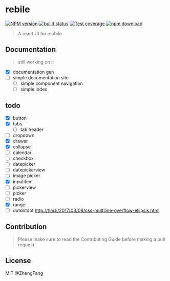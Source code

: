 # rebile

[![NPM version][npm-image]][npm-url]
[![build status][travis-image]][travis-url]
[![Test coverage][coveralls-image]][coveralls-url]
[![npm download][download-image]][download-url]

[npm-image]: https://img.shields.io/npm/v/rebile.svg?style=flat-square
[npm-url]: https://npmjs.org/package/rebile
[travis-image]: https://img.shields.io/travis/Foveluy/rebile.svg?style=flat-square
[travis-url]: https://travis-ci.org/Foveluy/rebile
[coveralls-image]: https://img.shields.io/coveralls/Foveluy/rebile.svg?style=flat-square
[coveralls-url]: https://coveralls.io/r/Foveluy/rebile?branch=master
[david-image]: https://img.shields.io/david/Foveluy/rebile.svg?style=flat-square
[david-url]: https://david-dm.org/Foveluy/rebile
[node-image]: https://img.shields.io/badge/node.js-%3E=_8.0-green.svg?style=flat-square
[node-url]: http://nodejs.org/download/
[download-image]: https://img.shields.io/npm/dm/rebile.svg?style=flat-square
[download-url]: https://npmjs.org/package/rebile

> A react UI for mobile

## Documentation

> still working on it

- [x] documentation gen
- [ ] simple documentation site
  - [ ] simple component navigation
  - [ ] simple index

## todo

- [x] button
- [x] tabs
  - [ ] tab header
- [ ] dropdown
- [x] drawer
- [x] collapse
- [ ] calendar
- [ ] checkbox
- [ ] datepicker
- [ ] datepickerview
- [ ] image picker
- [x] inputitem
- [ ] pickerview
- [ ] picker
- [ ] radio
- [x] range
- [ ] dotdotdot http://hai.li/2017/03/08/css-multiline-overflow-ellipsis.html

## Contribution

> Please make sure to read the Contributing Guide before making a pull request.

## License

MIT @ZhengFang
